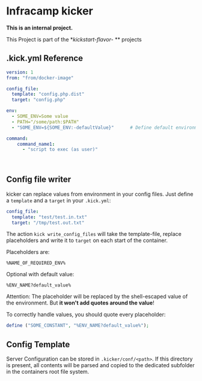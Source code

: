 # Infracamp kicker

**This is an internal project.**

This Project is part of the **kickstart-flavor-* ** projects

## .kick.yml Reference


```yaml
version: 1
from: "from/docker-image"

config_file:
  template: "config.php.dist"
  target: "config.php"

env:
  - SOME_ENV=Some value 
  - PATH="/some/path:$PATH"
  - "SOME_ENV=${SOME_ENV:-defaultValue}"      # Define default environment

command:
    command_name1:
      - "script to exec (as user)"
      
     
```

## Config file writer

kicker can replace values from environment in your config files. Just define a `template` and a
`target` in your `.kick.yml`:

```yaml
config_file:
  template: "test/test.in.txt"
  target: "/tmp/test.out.txt"
```
The action `kick write_config_files` will take the template-file, replace placeholders
and write it to `target` on each start of the container.

Placeholders are:

```
%NAME_OF_REQUIRED_ENV%
```

Optional with default value:

```
%ENV_NAME?default_value%
```

Attention: The placeholder will be replaced by the shell-escaped value of the
environment. But **it won't add quotes around the value**!

To correctly handle values, you should quote every placeholder:

```php
define ("SOME_CONSTANT", "%ENV_NAME?default_value%");
```

## Config Template

Server Configuration can be stored in `.kicker/conf/<path>`. If this directory
is present, all contents will be parsed and copied to the dedicated subfolder
in the containers root file system.


